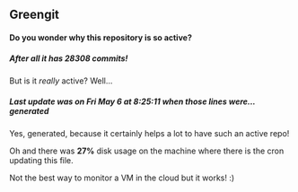 ## Greengit

#### Do you wonder why this repository is so active?

##### After all it has 28308 commits!

But is it *really* active? Well...

##### Last update was on Fri May 6 at 8:25:11 when those lines were... generated

Yes, generated, because it certainly helps a lot to have such an active repo!

Oh and there was **27%** disk usage on the machine
where there is the cron updating this file.

Not the best way to monitor a VM in the cloud but it works! :)
